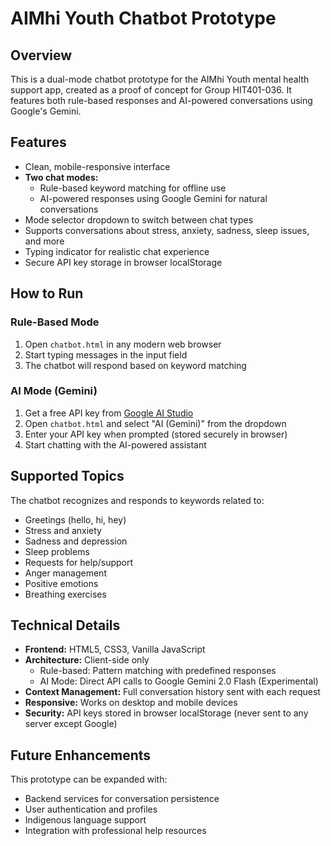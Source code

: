 # AIMhi Youth Chatbot Prototype

## Overview
This is a dual-mode chatbot prototype for the AIMhi Youth mental health support app, created as a proof of concept for Group HIT401-036. It features both rule-based responses and AI-powered conversations using Google's Gemini.

## Features
- Clean, mobile-responsive interface
- **Two chat modes:**
  - Rule-based keyword matching for offline use
  - AI-powered responses using Google Gemini for natural conversations
- Mode selector dropdown to switch between chat types
- Supports conversations about stress, anxiety, sadness, sleep issues, and more
- Typing indicator for realistic chat experience
- Secure API key storage in browser localStorage

## How to Run

### Rule-Based Mode
1. Open `chatbot.html` in any modern web browser
2. Start typing messages in the input field
3. The chatbot will respond based on keyword matching

### AI Mode (Gemini)
1. Get a free API key from [Google AI Studio](https://aistudio.google.com/app/apikey)
2. Open `chatbot.html` and select "AI (Gemini)" from the dropdown
3. Enter your API key when prompted (stored securely in browser)
4. Start chatting with the AI-powered assistant

## Supported Topics
The chatbot recognizes and responds to keywords related to:
- Greetings (hello, hi, hey)
- Stress and anxiety
- Sadness and depression
- Sleep problems
- Requests for help/support
- Anger management
- Positive emotions
- Breathing exercises

## Technical Details
- **Frontend:** HTML5, CSS3, Vanilla JavaScript
- **Architecture:** Client-side only
  - Rule-based: Pattern matching with predefined responses
  - AI Mode: Direct API calls to Google Gemini 2.0 Flash (Experimental)
- **Context Management:** Full conversation history sent with each request
- **Responsive:** Works on desktop and mobile devices
- **Security:** API keys stored in browser localStorage (never sent to any server except Google)

## Future Enhancements
This prototype can be expanded with:
- Backend services for conversation persistence
- User authentication and profiles
- Indigenous language support
- Integration with professional help resources
